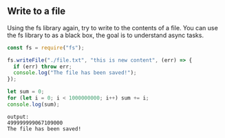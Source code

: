 ## Write to a file

Using the fs library again, try to write to the contents of a file.
You can use the fs library to as a black box, the goal is to understand async tasks.

```js
const fs = require("fs");

fs.writeFile("./file.txt", "this is new content", (err) => {
  if (err) throw err;
  console.log("The file has been saved!");
});

let sum = 0;
for (let i = 0; i < 1000000000; i++) sum += i;
console.log(sum);
```

```
output:
499999999067109000
The file has been saved!
```
